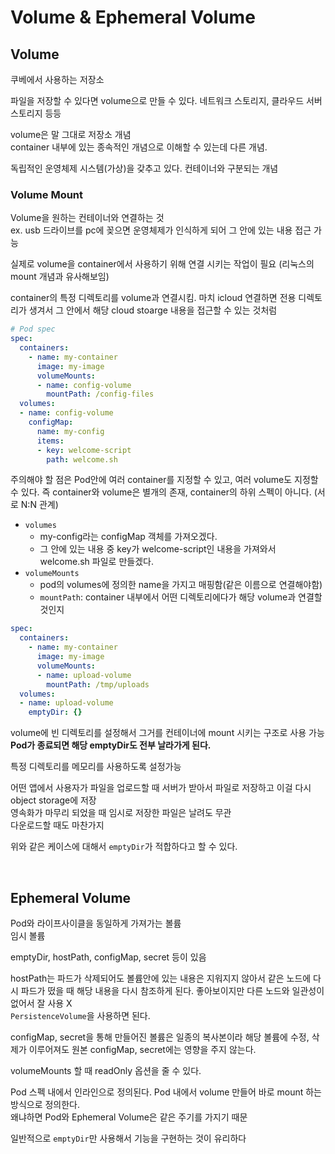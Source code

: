 # Volume & Ephemeral Volume

## Volume

쿠베에서 사용하는 저장소

파일을 저장할 수 있다면 volume으로 만들 수 있다. 네트워크 스토리지, 클라우드 서버 스토리지 등등

volume은 말 그대로 저장소 개념  
container 내부에 있는 종속적인 개념으로 이해할 수 있는데 다른 개념.

독립적인 운영체제 시스템(가상)을 갖추고 있다. 컨테이너와 구분되는 개념

### Volume Mount

Volume을 원하는 컨테이너와 연결하는 것  
ex. usb 드라이브를 pc에 꽂으면 운영체제가 인식하게 되어 그 안에 있는 내용 접근 가능

실제로 volume을 container에서 사용하기 위해 연결 시키는 작업이 필요 (리눅스의 mount 개념과 유사해보임)

container의 특정 디렉토리를 volume과 연결시킴. 마치 icloud 연결하면 전용 디렉토리가 생겨서 그 안에서 해당 cloud stoarge 내용을 접근할 수 있는 것처럼

```yaml
# Pod spec
spec:
  containers:
    - name: my-container
      image: my-image
      volumeMounts:
      - name: config-volume
        mountPath: /config-files
  volumes:
  - name: config-volume
    configMap:
      name: my-config
      items:
      - key: welcome-script
        path: welcome.sh
```
주의해야 할 점은 Pod안에 여러 container를 지정할 수 있고, 여러 volume도 지정할 수 있다. 즉 container와 volume은 별개의 존재, container의 하위 스펙이 아니다. (서로 N:N 관계)

- `volumes`
  - my-config라는 configMap 객체를 가져오겠다.
  - 그 안에 있는 내용 중 key가 welcome-script인 내용을 가져와서 welcome.sh 파일로 만들겠다.
- `volumeMounts`
  - pod의 volumes에 정의한 name을 가지고 매핑함(같은 이름으로 연결해야함)
  - `mountPath`: container 내부에서 어떤 디렉토리에다가 해당 volume과 연결할 것인지

```yaml
spec:
  containers:
    - name: my-container
      image: my-image
      volumeMounts:
      - name: upload-volume
        mountPath: /tmp/uploads
  volumes:
  - name: upload-volume
    emptyDir: {}
```
volume에 빈 디렉토리를 설정해서 그거를 컨테이너에 mount 시키는 구조로 사용 가능  
**Pod가 종료되면 해당 emptyDir도 전부 날라가게 된다.**  

특정 디렉토리를 메모리를 사용하도록 설정가능  

어떤 앱에서 사용자가 파일을 업로드할 때 서버가 받아서 파일로 저장하고 이걸 다시 object storage에 저장  
영속화가 마무리 되었을 때 임시로 저장한 파일은 날려도 무관  
다운로드할 때도 마찬가지  

위와 같은 케이스에 대해서 `emptyDir`가 적합하다고 할 수 있다.

<br>

## Ephemeral Volume

Pod와 라이프사이클을 동일하게 가져가는 볼륨  
임시 볼륨

emptyDir, hostPath, configMap, secret 등이 있음

hostPath는 파드가 삭제되어도 볼륨안에 있는 내용은 지워지지 않아서 같은 노드에 다시 파드가 떴을 때 해당 내용을 다시 참조하게 된다. 좋아보이지만 다른 노드와 일관성이 없어서 잘 사용 X  
`PersistenceVolume`을 사용하면 된다.

configMap, secret을 통해 만들어진 볼륨은 일종의 복사본이라 해당 볼륨에 수정, 삭제가 이루어져도 원본 configMap, secret에는 영향을 주지 않는다.

volumeMounts 할 때 readOnly 옵션을 줄 수 있다.

Pod 스펙 내에서 인라인으로 정의된다. Pod 내에서 volume 만들어 바로 mount 하는 방식으로 정의한다.  
왜냐하면 Pod와 Ephemeral Volume은 같은 주기를 가지기 때문

일반적으로 `emptyDir`만 사용해서 기능을 구현하는 것이 유리하다